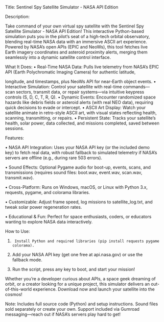 Title: Sentinel Spy Satellite Simulator - NASA API Edition

Description:

Take command of your own virtual spy satellite with the Sentinel Spy Satellite Simulator - NASA API Edition! This interactive Python-based simulation puts you in the pilot’s seat of a high-tech orbital observatory, blending real-time NASA data with an immersive ASCII art experience. Powered by NASA’s open APIs (EPIC and NeoWs), this tool fetches live Earth imagery coordinates and asteroid proximity alerts, merging them seamlessly into a dynamic satellite control interface.

What It Does:
	•	Real-Time NASA Data: Pulls live telemetry from NASA’s EPIC API (Earth Polychromatic Imaging Camera) for authentic latitude, 
 
 longitude, and timestamps, plus NeoWs API for near-Earth object events.
	•	Interactive Simulation: Control your satellite with real-time commands—scan sectors, transmit data, or repair systems—via 
 intuitive keypress controls (S, D, C, T, R, Q).
	•	Dynamic Events: Encounter randomized space hazards like debris fields or asteroid alerts (with real NEO data), requiring 
 quick decisions to evade or intercept.
	•	ASCII Art Display: Watch your satellite animate in retro-style ASCII art, with visual states reflecting health, scanning, 
 transmitting, or repairs.
	•	Persistent State: Tracks your satellite’s health, solar power, data collected, and missions completed, saved between 
 sessions.

Features:

 •	NASA API Integration: Uses your NASA API key (or the included demo key) to fetch real data, with robust fallback to simulated telemetry if NASA’s servers are offline (e.g., during rare 503 errors).

 •	Sound Effects: Optional Pygame audio for boot-up, events, scans, and transmissions (requires sound files: boot.wav, event.wav, scan.wav, transmit.wav).

 •	Cross-Platform: Runs on Windows, macOS, or Linux with Python 3.x, requests, pygame, and colorama libraries.

 •	Customizable: Adjust frame speed, log missions to satellite_log.txt, and tweak solar power regeneration rates.

 •	Educational & Fun: Perfect for space enthusiasts, coders, or educators wanting to explore NASA data interactively.


How to Use:
 1.      Install Python and required libraries (pip install requests pygame colorama).
	
 2.	 Add your NASA API key (get one free at api.nasa.gov) or use the fallback mode.
	
 3.	 Run the script, press any key to boot, and start your mission!

Whether you’re a developer curious about APIs, a space geek dreaming of orbit, or a creator looking for a unique project, this simulator delivers an out-of-this-world experience. Download now and launch your satellite into the cosmos!

Note: Includes full source code (Python) and setup instructions. Sound files sold separately or create your own. Support included via Gumroad messaging—reach out if NASA’s servers play hard to get!
